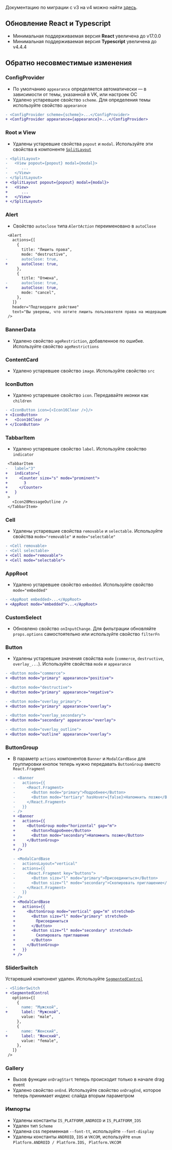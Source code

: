 Документацию по миграции c v3 на v4 можно найти [здесь](https://github.com/VKCOM/VKUI/releases/tag/v4.0.0).

## Обновление React и Typescript

- Минимальная поддерживаемая версия **React** увеличена до v17.0.0
- Минимальная поддерживаемая версия **Typescript** увеличена до v4.4.4

## Обратно несовместимые изменения

### ConfigProvider

- По умолчанию `appearance` определяется автоматически — в зависимости от темы, указанной в VK, или настроек ОС
- Удалено устаревшее свойство `scheme`. Для определения темы используйте свойство `appearance`

```diff
- <ConfigProvider scheme={scheme}>...</ConfigProvider>
+ <ConfigProvider appearance={appearance}>...</ConfigProvider>
```

### Root и View

- Удалены устаревшие свойства `popout` и `modal`. Используйте эти свойства в компоненте [`SplitLayout`](#/SplitLayout)

```diff
- <SplitLayout>
-   <View popout={popout} modal={modal}>
-      ...
-   </View>
- </SplitLayout>
+ <SplitLayout popout={popout} modal={modal}>
+   <View>
+      ...
+   </View>
+ </SplitLayout>
```

### Alert

- Свойство `autoclose` типа _`AlertAction`_ переименовано в `autoClose`

```diff
 <Alert
   actions={[
     {
       title: "Лишить права",
       mode: "destructive",
-      autoclose: true,
+      autoClose: true,
     },
     {
       title: "Отмена",
-      autoclose: true,
+      autoClose: true,
       mode: "cancel",
     },
   ]}
   header="Подтвердите действие"
   text="Вы уверены, что хотите лишить пользователя права на модерацию контента?"
 />
```

### BannerData

- Удалено свойство `ageRestriction`, добавленное по ошибке. Используйте свойство `ageRestrictions`

### ContentCard

- Удалено устаревшее свойство `image`. Используйте свойство `src`

### IconButton

- Удалено устаревшее свойство `icon`. Передавайте иконки как `children`

```diff
- <IconButton icon={<Icon16Clear />}/>
+ <IconButton>
+   <Icon16Clear />
+ </IconButton>
```

### TabbarItem

- Удалено устаревшее свойство `label`. Используйте свойство `indicator`

```diff
 <TabbarItem
-   label="3"
+   indicator={
+     <Counter size="s" mode="prominent">
+       3
+     </Counter>
+   }
 >
   <Icon28MessageOutline />
 </TabbarItem>
```

### Cell

- Удалены устаревшие свойства `removable` и `selectable`. Используйте свойства `mode="removable"` и `mode="selectable"`

```diff
- <Cell removable>
- <Cell selectable>
+ <Cell mode="removable">
+ <Cell mode="selectable">
```

### AppRoot

- Удалено устаревшее свойство `embedded`. Используйте свойство `mode="embedded"`

```diff
- <AppRoot embedded>...</AppRoot>
+ <AppRoot mode="embedded">...</AppRoot>
```

### CustomSelect

- Обновлено свойство `onInputChange`. Для фильтрации обновляйте `props.options` самостоятельно или используйте свойство `filterFn`

### Button

- Удалены устаревшие значения свойства `mode` (`commerce`, `destructive`, `overlay_...`). Используйте свойства `mode` и `appearance`

```diff
- <Button mode="commerce">
+ <Button mode="primary" appearance="positive">

- <Button mode="destructive">
+ <Button mode="primary" appearance="negative">

- <Button mode="overlay_primary">
+ <Button mode="primary" appearance="overlay">

- <Button mode="overlay_secondary">
+ <Button mode="secondary" appearance="overlay">

- <Button mode="overlay_outline">
+ <Button mode="outline" appearance="overlay">
```

### ButtonGroup

- В параметр `actions` компонентов `Banner` и `ModalCardBase` для группировки кнопок теперь нужно передавать `ButtonGroup` вместо `React.Fragment`

  ```diff
  - <Banner
  -   actions={{
  -     <React.Fragment>
  -       <Button mode="primary">Подробнее</Button>
  -       <Button mode="tertiary" hasHover={false}>Напомнить позже</Button>
  -     </React.Fragment>
  -   }}
  - />
  + <Banner
  +   actions={{
  +     <ButtonGroup mode="horizontal" gap="m">
  +       <Button>Подробнее</Button>
  +       <Button mode="secondary">Напомнить позже</Button>
  +     </ButtonGroup>
  +   }}
  + />
  ```

  ```diff
  - <ModalCardBase
  -   actionsLayout="vertical"
  -   actions={{
  -     <React.Fragment key="buttons">
  -       <Button size="l" mode="primary">Присоединиться</Button>
  -       <Button size="l" mode="secondary">Скопировать приглашение</Button>
  -     </React.Fragment>
  -   }}
  - />
  + <ModalCardBase
  +   actions={{
  +     <ButtonGroup mode="vertical" gap="m" stretched>
  +       <Button size="l" mode="primary" stretched>
  +         Присоединиться
  +       </Button>
  +       <Button size="l" mode="secondary" stretched>
  +         Скопировать приглашение
  +       </Button>
  +     </ButtonGroup>
  +   }}
  + />
  ```

### SliderSwitch

Устаревший компонент удален. Используйте [`SegmentedControl`](#/SegmentedControl)

```diff
- <SliderSwitch
+ <SegmentedControl
   options={[
     {
-      name: "Мужской",
+      label: "Мужской",
       value: "male",
     },
     {
-      name: "Женский",
+      label: "Женский",
       value: "female",
     },
   ]}
 />
```

### Gallery

- Вызов функции `onDragStart` теперь происходит только в начале drag event
- Удалено свойство `onEnd`. Используйте свойство `onDragEnd`, которое теперь принимает индекс слайда вторым параметром

### Импорты

- Удалены константы `IS_PLATFORM_ANDROID` и `IS_PLATFORM_IOS`
- Удален тип `Scheme`
- Удалена css переменная `--font-tt`, используйте `--font-display`
- Удалены константы `ANDROID`, `IOS` и `VKCOM`, используйте `enum` `Platform.ANDROID / Platform.IOS, Platform.VKCOM`
